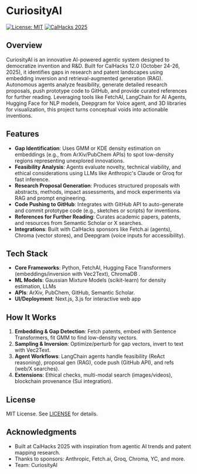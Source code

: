 # CuriosityAI

[![License: MIT](https://img.shields.io/badge/License-MIT-yellow.svg)](https://opensource.org/licenses/MIT)
[![CalHacks 2025](https://img.shields.io/badge/CalHacks-2025-blue)](https://calhacks.io/)

## Overview

CuriosityAI is an innovative AI-powered agentic system designed to democratize invention and R&D. Built for CalHacks 12.0 (October 24-26, 2025), it identifies gaps in research and patent landscapes using embedding inversion and retrieval-augmented generation (RAG). Autonomous agents analyze feasibility, generate detailed research proposals, push prototype code to GitHub, and provide curated references for further reading. Leveraging tools like FetchAI, LangChain for AI Agents, Hugging Face for NLP models, Deepgram for Voice agent, and 3D libraries for visualization, this project turns conceptual voids into actionable inventions.

## Features

- **Gap Identification**: Uses GMM or KDE density estimation on embeddings (e.g., from ArXiv/PubChem APIs) to spot low-density regions representing unexplored innovations.
- **Feasibility Analysis**: Agents evaluate novelty, technical viability, and ethical considerations using LLMs like Anthropic's Claude or Groq for fast inference.
- **Research Proposal Generation**: Produces structured proposals with abstracts, methods, impact assessments, and mock experiments via RAG and prompt engineering.
- **Code Pushing to GitHub**: Integrates with GitHub API to auto-generate and commit prototype code (e.g., sketches or scripts) for inventions.
- **References for Further Reading**: Curates academic papers, patents, and resources from Semantic Scholar or X searches.
- **Integrations**: Built with CalHacks sponsors like Fetch.ai (agents), Chroma (vector stores), and Deepgram (voice inputs for accessibility).

## Tech Stack

- **Core Frameworks**: Python, FetchAI, Hugging Face Transformers (embeddings/inversion with Vec2Text), ChromaDB .
- **ML Models**: Gaussian Mixture Models (scikit-learn) for density estimation, LLMs
- **APIs**: ArXiv, PubChem, GitHub, Semantic Scholar.
- **UI/Deployment**: Next.js, 3.js for interactive web app


## How It Works

1. **Embedding & Gap Detection**: Fetch patents, embed with Sentence Transformers, fit GMM to find low-density vectors.
2. **Sampling & Inversion**: Optimize/perturb for gap vectors, invert to text with Vec2Text.
3. **Agent Workflows**: LangChain agents handle feasibility (ReAct reasoning), proposal gen (RAG), code push (GitHub API), and refs (web/X searches).
4. **Extensions**: Ethical checks, multi-modal search (images/videos), blockchain provenance (Sui integration).

## License

MIT License. See [LICENSE](LICENSE) for details.

## Acknowledgments

- Built at CalHacks 2025 with inspiration from agentic AI trends and patent mapping research.
- Thanks to sponsors: Anthropic, Fetch.ai, Groq, Chroma, YC, and more.
- Team: CuriosityAI
